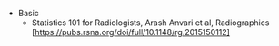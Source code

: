 - Basic
  - Statistics 101 for Radiologists, Arash Anvari et al, Radiographics [https://pubs.rsna.org/doi/full/10.1148/rg.2015150112]
